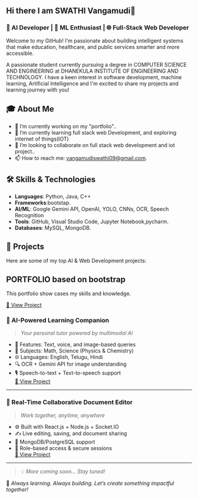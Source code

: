 ## Hi there I am SWATHI Vangamudi👋
### 🤖 AI Developer | 🧠 ML Enthusiast | 🌐 Full-Stack Web Developer

Welcome to my GitHub! I'm passionate about building intelligent systems that make education, healthcare, and public services smarter and more accessible.
  
  A passionate student currently pursuing a degree in COMPUTER SCIENCE AND ENGINEERING at DHANEKULA INSTITUTE OF ENGINEERING AND TECHNOLOGY. 
  I have a keen interest in software development, machine learning, Artificial Intelligence and I'm excited to share my projects and learning journey with you!

## 🎓 About Me

- 🔭 I’m currently working on my "portfolio"..  
- 🌱 I’m currently learning  full stack web Development, and exploring internet of things(IOT) 
- 👯 I’m looking to collaborate on full stack web development and iot project..
- 📫 How to reach me: vangamudiswathi09@gmail.com.
  
## 🛠️ Skills & Technologies
- **Languages**: Python, Java, C++
- **Frameworks**:bootstap.
- **AI/ML**: Google Gemini API, OpenAI, YOLO, CNNs, OCR, Speech Recognition  
- **Tools**: GitHub, Visual Studio Code, Jupyter Notebook,pycharm.
- **Databases**: MySQL, MongoDB.


## 🚀 Projects

Here are some of my top AI & Web Development projects:


## PORTFOLIO based on bootstrap 
This portfolio show cases my skills and knowledge.


[🔗 View Project](https://github.com/Swathivangamudi/portfolio-bootstrap)


### 🧠 AI-Powered Learning Companion
> _Your personal tutor powered by multimodal AI_

- 🤖 Features: Text, voice, and image-based queries
- 🧮 Subjects: Math, Science (Physics & Chemistry)
- 🌐 Languages: English, Telugu, Hindi
- 🔍 OCR + Gemini API for image understanding
- 🎙️ Speech-to-text + Text-to-speech support  
[🔗 View Project](https://github.com/Swathivangamudi/ai-learning-chatbot)

---


### 📄 Real-Time Collaborative Document Editor
> _Work together, anytime, anywhere_

- ⚙️ Built with React.js + Node.js + Socket.IO
- ✍️ Live editing, saving, and document sharing
- 📁 MongoDB/PostgreSQL support
- 🔐 Role-based access & secure sessions  
[🔗 View Project](https://github.com/Swathivangamudi/texteditor)

---




> 💡 _More coming soon... Stay tuned!_




🔁 _Always learning. Always building. Let’s create something impactful together!_
<!--



## 📈 GitHub Stats
![Your GitHub Stats](https://github-readme-stats.vercel.app/api?username=yourusername&show_icons=true&theme=radical)

 🌟 Featured Projects
- [**Project 1**](link-to-your-project): A brief description of what this project does. (e.g., "A personal website built with HTML, CSS, and JavaScript to showcase my portfolio.")
- [**Project 2**](link-to-your-project): A brief description of what this project does. (e.g., "A Python script that analyzes data from a CSV file and generates visualizations.")
- [**Project 3**](link-to-your-project): A brief description of what this project does. (e.g., "A simple to-do list application built with React.")

## 📚 Coursework
- [Course 1]: A brief description of what you learned or worked on in this course.
- [Course 2]: A brief description of what you learned or worked on in this course.
- [Course 3]: A brief description of what you learned or worked on in this course.

## 📫 Connect with Me
- [LinkedIn](your-linkedin-profile)
- [Twitter](your-twitter-profile)
- [Personal Website/Blog](your-website)

Thank you for visiting my profile! Feel free to explore my repositories and reach out if you have any questions or just want to connect!

**Swathivangamudi/Swathivangamudi** is a ✨ _special_ ✨ repository because its `README.md` (this file) appears on your GitHub profile.

Here are some ideas to get you started:

- 🔭 I’m currently working on ...
- 🌱 I’m currently learning ...
- 👯 I’m looking to collaborate on ...
- 🤔 I’m looking for help with ...
- 💬 Ask me about ...
- 📫 How to reach me: ...
- 😄 Pronouns: ...
- ⚡ Fun fact: ...
-->
